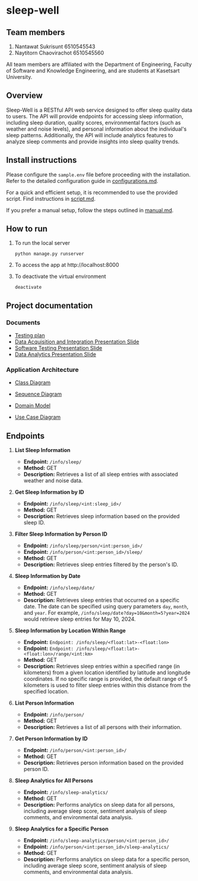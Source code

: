 # sleep-well

## Team members

1. Nantawat Sukrisunt 6510545543
2. Naytitorn Chaovirachot 6510545560

All team members are affiliated with the Department of Engineering, Faculty of Software and
Knowledge Engineering, and are students at Kasetsart University.

## Overview

Sleep-Well is a RESTful API web service designed to offer sleep quality data to
users. The API will provide endpoints for accessing sleep information,
including sleep duration, quality scores, environmental factors (such as
weather and noise levels), and personal information about the individual's
sleep patterns. Additionally, the API will include analytics features to
analyze sleep comments and provide insights into sleep quality trends.

## Install instructions

Please configure the `sample.env` file before proceeding with the installation. Refer to the
detailed configuration guide in [configurations.md](installation%2Fconfigurations.md).

For a quick and efficient setup, it is recommended to use the provided script. Find instructions
in [script.md](installation%2Fscript.md).

If you prefer a manual setup, follow the steps outlined in [manual.md](installation%2Fmanual.md).

## How to run

1. To run the local server

   ```
   python manage.py runserver
   ```

2. To access the app at http://localhost:8000

3. To deactivate the virtual environment

   ```
   deactivate
   ```

## Project documentation

### Documents

* [Testing plan](https://github.com/Nantawat6510545543/sleep-well/wiki/Testing-plan)
* [Data Acquisition and Integration Presentation Slide]()
* [Software Testing Presentation Slide]()
* [Data Analytics Presentation Slide]()

### Application Architecture

* [Class Diagram](https://github.com/Nantawat6510545543/sleep-well/wiki/Class-Diagram)

* [Sequence Diagram](https://github.com/Nantawat6510545543/sleep-well/wiki/Sequence-Diagram)

* [Domain Model](https://github.com/Nantawat6510545543/sleep-well/wiki/Domain-Model)

* [Use Case Diagram](https://github.com/Nantawat6510545543/sleep-well/wiki/Use-Case-Diagram)

## Endpoints

1. **List Sleep Information**
    - **Endpoint:** `/info/sleep/`
    - **Method:** GET
    - **Description:** Retrieves a list of all sleep entries with associated
      weather and noise data.

2. **Get Sleep Information by ID**
    - **Endpoint:** `/info/sleep/<int:sleep_id>/`
    - **Method:** GET
    - **Description:** Retrieves sleep information based on the provided sleep
      ID.

3. **Filter Sleep Information by Person ID**
    - **Endpoint:** `/info/sleep/person/<int:person_id>/`
    - **Endpoint:** `/info/person/<int:person_id>/sleep/`
    - **Method:** GET
    - **Description:** Retrieves sleep entries filtered by the person's ID.

4. **Sleep Information by Date**
    - **Endpoint:** `/info/sleep/date/`
    - **Method:** GET
    - **Description:** Retrieves sleep entries that occurred on a specific date. The date can be
      specified using query parameters `day`, `month`, and `year`. For
      example, `/info/sleep/date?day=10&month=5?year=2024` would retrieve sleep entries for May 10,
        2024.

5. **Sleep Information by Location Within Range**
    - **Endpoint:** `Endpoint: /info/sleep/<float:lat>-<float:lon>`
    - **Endpoint:** `Endpoint: /info/sleep/<float:lat>-<float:lon>/range/<int:km>`
    - **Method:** GET
    - **Description:** Retrieves sleep entries within a specified range (in kilometers) from a given
      location identified by latitude and longitude coordinates. If no specific range is provided,
      the default range of 5 kilometers is used to filter sleep entries within this distance from
      the specified location.

6. **List Person Information**
    - **Endpoint:** `/info/person/`
    - **Method:** GET
    - **Description:** Retrieves a list of all persons with their information.

7. **Get Person Information by ID**
    - **Endpoint:** `/info/person/<int:person_id>/`
    - **Method:** GET
    - **Description:** Retrieves person information based on the provided
      person ID.

8. **Sleep Analytics for All Persons**
    - **Endpoint:** `/info/sleep-analytics/`
    - **Method:** GET
    - **Description:** Performs analytics on sleep data for all persons,
      including average sleep score, sentiment analysis of sleep comments, and
      environmental data analysis.

9. **Sleep Analytics for a Specific Person**
    - **Endpoint:** `/info/sleep-analytics/person/<int:person_id>/`
    - **Endpoint:** `/info/person/<int:person_id>/sleep-analytics/`
    - **Method:** GET
    - **Description:** Performs analytics on sleep data for a specific person,
      including average sleep score, sentiment analysis of sleep comments, and
      environmental data analysis.
